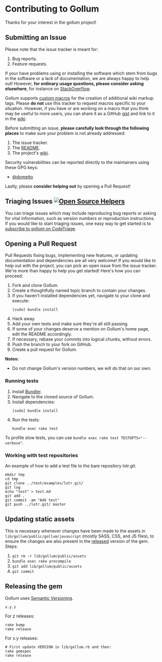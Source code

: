 # Contributing to Gollum

Thanks for your interest in the gollum project!

## Submitting an Issue

Please note that the issue tracker is meant for:

1. Bug reports.
2. Feature requests.

If your have problems using or installing the software which stem from bugs in the software or a lack of documentation, we are always happy to help out! However, **for ordinary usage questions, please consider asking elsewhere**, for instance on [StackOverflow](http://stackoverflow.com/questions/tagged/gollum-wiki).

Gollum supports [custom macros](https://github.com/gollum/gollum/wiki#macros) for the creation of additional wiki markup tags. Please **do not** use this tracker to request macros specific to your situation. However, if you have or are working on a macro that you think may be useful to more users, you can share it as a GitHub [gist](https://gist.github.com) and link to it in the [wiki](https://github.com/gollum/gollum/wiki/Custom-macros).

Before submitting an issue, **please carefully look through the following places** to make sure your problem is not already addressed:

1. The issue tracker.
1. The [README](https://github.com/gollum/gollum/blob/master/README.md).
1. The project's [wiki](https://github.com/gollum/gollum/wiki).

Security vulnerabilities can be reported directly to the maintainers using these GPG keys:

* [@dometto](https://keys.openpgp.org/vks/v1/by-fingerprint/02354CC9F820B52CC2791979BB8CCC95FD83B795)

Lastly, please **consider helping out** by opening a Pull Request!

## Triaging Issues [![Open Source Helpers](https://www.codetriage.com/gollum/gollum/badges/users.svg)](https://www.codetriage.com/gollum/gollum)

You can triage issues which may include reproducing bug reports or asking for vital information, such as version numbers or reproduction instructions. If you would like to start triaging issues, one easy way to get started is to [subscribe to gollum on CodeTriage](https://www.codetriage.com/gollum/gollum).


## Opening a Pull Request

Pull Requests fixing bugs, implementing new features, or updating documentation and dependencies are all very welcome! If you would like to help out with the project, you can pick an open issue from the issue tracker. We're more than happy to help you get started! Here's how you can proceed:

1. Fork and clone Gollum.
2. Create a thoughtfully named topic branch to contain your changes.
3. If you haven't installed dependencies yet, navigate to your clone and execute:  
	```
	[sudo] bundle install
	```
4. Hack away.
5. Add your own tests and make sure they're all still passing.
6. If some of your changes deserve a mention on Gollum's home page, edit the README accordingly.
7. If necessary, rebase your commits into logical chunks, without errors.
8. Push the branch to your fork on GitHub.
9. Create a pull request for Gollum.

**Notes:**
* Do not change Gollum's version numbers, we will do that on our own.

### Running tests

1. Install [Bundler](http://bundler.io/).
2. Navigate to the cloned source of Gollum.
3. Install dependencies:  
	```
	[sudo] bundle install
	```
4. Run the tests:  
	```
	bundle exec rake test
	```
	
To profile slow tests, you can use `bundle exec rake test TESTOPTS="--verbose"`.

### Working with test repositories

An example of how to add a test file to the bare repository lotr.git.

```
mkdir tmp
cd tmp
git clone ../test/examples/lotr.git/
git log
echo "test" > test.md
git add .
git commit -am "Add test"
git push ../lotr.git/ master
```

## Updating static assets

This is necessary whenever changes have been made to the assets in `lib/gollum/public/gollum/javascript` (mostly SASS, CSS, and JS files), to ensure the changes are also present in the [released](#releasing-the-gem) version of the gem. Steps:

1. `git rm -r lib/gollum/public/assets`
1. `bundle exec rake precompile`
1. `git add lib/gollum/public/assets`
1. `git commit`

## Releasing the gem

Gollum uses [Semantic Versioning](http://semver.org/).

    x.y.z

For z releases:

```
rake bump
rake release
```

For x.y releases:

```
# First update VERSION in lib/gollum.rb and then:
rake gemspec
rake release
```
